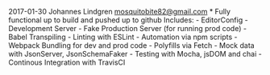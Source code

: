 2017-01-30  Johannes Lindgren  <mosquitobite82@gmail.com>
    * Fully functional up to build and pushed up to github
        Includes:
         - EditorConfig
         - Development Server
         - Fake Production Server (for running prod code)
         - Babel Transpiling
         - Linting with ESLint
         - Automation via npm scripts
         - Webpack Bundling for dev and prod code
         - Polyfills via Fetch
         - Mock data with JsonServer, JsonSchemaFaker
         - Testing with Mocha, jsDOM and chai
         - Continous Integration with TravisCI
        